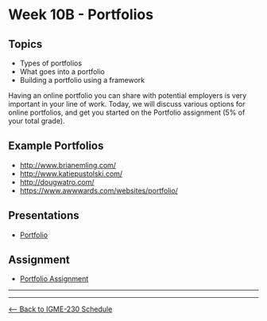 # Week 10B - Portfolios

## Topics
- Types of portfolios
- What goes into a portfolio
- Building a portfolio using a framework

Having an online portfolio you can share with potential employers is very important in your line of work. Today, we will discuss various options for online portfolios, and get you started on the Portfolio assignment (5% of your total grade).

## Example Portfolios
- http://www.brianemling.com/
- http://www.katiepustolski.com/
- http://dougwatro.com/
- https://www.awwwards.com/websites/portfolio/

## Presentations
- [Portfolio](../presentations/Portfolio.pdf)

## Assignment
- [Portfolio Assignment](../projects/portfolio.md)

<hr><hr>

[<-- Back to IGME-230 Schedule](../schedule.md)
